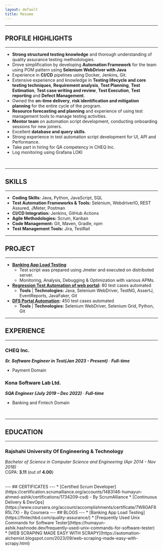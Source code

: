 ```yaml
---
layout: default
title: Resume
---
```


---
## PROFILE HIGHLIGHTS
---
* **Strong structured testing knowledge** and thorough understanding of quality assurance testing methodologies.
* Drove simplification by developing **Automation Framework** for the team using POM pattern using **Selenium WebDriver with Java**
* Experience in **CI/CD** pipelines using Docker, Jenkins, Git.
* Extensive experience and knowledge in **Testing lifecycle and core testing techniques**, **Requirement analysis**,
**Test Planning**, **Test Estimation**, **Test case writing and review**, **Test Execution**, **Test reporting** and **Defect Management**.
* Owned the **on-time delivery**, **risk identification and mitigation planning** for the entire cycle of the program.
* **Resource forecasting and planning** and experience of using test management tools to manage testing activities.
* **Mentor team** on automation script development, conducting onboarding sessions for new joiners.
* Excellent **database  and query skills**.
* Strong experience in test automation script development for UI, API and Performance.
* Take part in hiring for QA competency in CHEQ Inc.
* Log monitoring using Grafana LOKI

<br />

---
## SKILLS
---

- **Coding Skills:**  Java, Python, JavaScript, SQL
- **Test Automation Frameworks & Tools:** Selenium, WebdriverIO, REST Assured, JMeter, Postman
- **CI/CD Integration:** Jenkins, GitHub Actions
- **Agile Methodologies:** Scrum, Kanban
- **Code Management:** Git, Maven, Gradle, npm
- **Test Management Tools:** Jira, TestRail

---
## PROJECT
---
* **[Banking App Load Testing]()**
  - Test script was prepared using Jmeter and executed on distributed server.
  - Monitoring, Analysis, Debugging & Optimization with various APMs.
* **[Regression Test Automation of web portal](https://github.com/humayun-ashik/mbl-system-portal-regression):** 80 test cases automated
  - **Tools** &#124; **Technologies:** Java, Selenium WebDriver, TestNG, AssertJ, EventReports, JavaFaker, Git
* **[DFS Portal Automation](https://github.com/humayun-ashik/mbl-system-portal-regression):** 450 test cases automated
  - **Tools** &#124; **Technologies:** Selenium WebDriver, Selenium Grid, Python, Git

---
## EXPERIENCE
---

### CHEQ Inc.  
***Sr. Software Engineer in Test(Jan 2023 - Present)*** &middot;	***Full-time***   
- Payment Domain 

### Kona Software Lab Ltd.     
***SQA Engineer (July 2019 – Dec 2022)*** &middot;	***Full-time***  
- Banking and Fintech Domain

<br />

---
## EDUCATION
---
### Rajshahi University Of Engineering & Technology 
*Bachelor of Science in Computer Science and Engineering (Apr 2014 - Nov 2018)*  
CGPA: **3.11** (out of **4.00**)

<br /> 
---
## CERTIFICATES
---
* [Certified Scrum Developer](https://certification.scrumalliance.org/accounts/1483146-humayun-ahmed-ashik/certifications/1734209-csd) - By ScrumAlliance
* [Continuous Delivery & DevOps](https://www.coursera.org/account/accomplishments/certificate/7W8GAF8R5L7X) - By Coursera
---
## BLOGS
---
* [Banking App Load Testing](https://fintechbd.com/quality-assurance/)
* [Frequently Used Unix Commands for Software Tester](https://humayun-ashik.hashnode.dev/frequently-used-unix-commands-for-software-tester)
* [WEB SCRAPING MADE EASY WITH SCRAPY](https://automation-alchemist.blogspot.com/2023/09/web-scraping-made-easy-with-scrapy.html)



